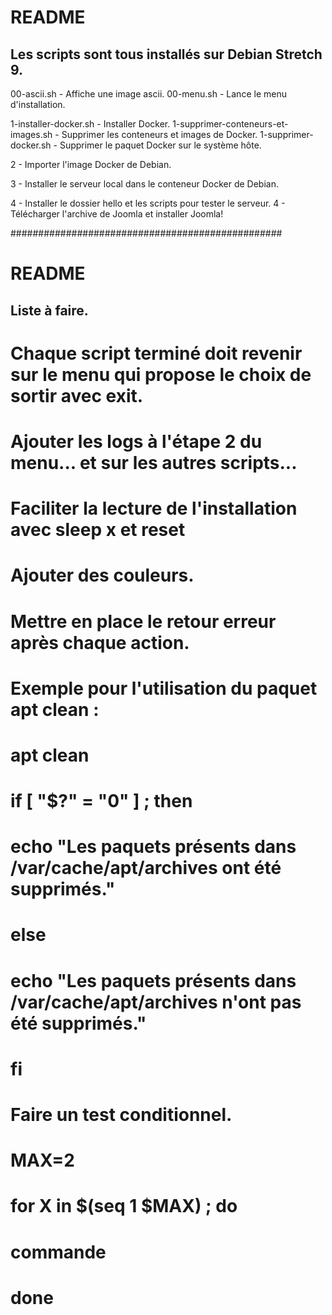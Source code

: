 # README
## Les scripts sont tous installés sur Debian Stretch 9.

00-ascii.sh - Affiche une image ascii.
00-menu.sh - Lance le menu d'installation.

1-installer-docker.sh - Installer Docker.
1-supprimer-conteneurs-et-images.sh - Supprimer les conteneurs et images de Docker.
1-supprimer-docker.sh - Supprimer le paquet Docker sur le système hôte.

2 - Importer l'image Docker de Debian.

3 - Installer le serveur local dans le conteneur Docker de Debian.

4 - Installer le dossier hello et les scripts pour tester le serveur.
4 - Télécharger l'archive de Joomla et installer Joomla!

#################################################

# README
## Liste à faire.

# Chaque script terminé doit revenir sur le menu qui propose le choix de sortir avec exit.

# Ajouter les logs à l'étape 2 du menu... et sur les autres scripts...

# Faciliter la lecture de l'installation avec sleep x et reset

# Ajouter des couleurs.


# Mettre en place le retour erreur après chaque action.
# Exemple pour l'utilisation du paquet apt clean :
# apt clean
# if [ "$?" = "0" ] ; then
# echo "Les paquets présents dans /var/cache/apt/archives ont été supprimés."
# else
# echo "Les paquets présents dans /var/cache/apt/archives n'ont pas été supprimés."
# fi


# Faire un test conditionnel.
# MAX=2
# for X in $(seq 1 $MAX) ; do
# commande
# done
